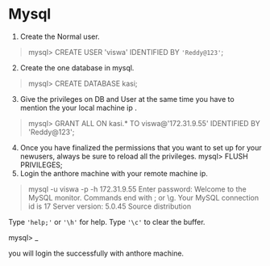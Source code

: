# Mysql
1. Create the Normal user.
> mysql> CREATE USER 'viswa' IDENTIFIED BY `'Reddy@123'`;
2. Create the one database in mysql.
> mysql> CREATE DATABASE kasi;
3. Give the privileges on DB and User at the same time you have to mention the your local machine ip .
> mysql> GRANT ALL ON kasi.* TO viswa@'172.31.9.55' IDENTIFIED BY 'Reddy@123';
4. Once you have finalized the permissions that you want to set up for your newusers, always be sure to reload all the privileges.
mysql> FLUSH PRIVILEGES;
5. Login the anthore machine with your remote machine ip.
> mysql -u viswa -p -h 172.31.9.55
Enter password:
Welcome to the MySQL monitor.  Commands end with ; or \g.
Your MySQL connection id is 17
Server version: 5.0.45 Source distribution

Type `'help;'` or `'\h'` for help. Type `'\c'` to clear the buffer.

mysql> _

you will login the successfully with anthore machine.
